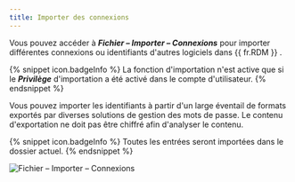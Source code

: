 ```yaml
---
title: Importer des connexions
---
```

Vous pouvez accéder à ***Fichier – Importer – Connexions*** pour importer différentes connexions ou identifiants d&apos;autres logiciels dans {{ fr.RDM }} . 

{% snippet icon.badgeInfo %} 
La fonction d&apos;importation n&apos;est active que si le ***Privilège*** d&apos;importation a été activé dans le compte d&apos;utilisateur. 
{% endsnippet %}
 
Vous pouvez importer les identifiants à partir d&apos;un large éventail de formats exportés par diverses solutions de gestion des mots de passe. Le contenu d&apos;exportation ne doit pas être chiffré afin d&apos;analyser le contenu. 

{% snippet icon.badgeInfo %} 
Toutes les entrées seront importées dans le dossier actuel. 
{% endsnippet %}
 
![Fichier – Importer – Connexions](/img/fr/rdm/windows/clip10745.png) 

